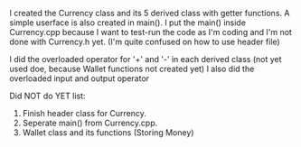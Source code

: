 I created the Currency class and its 5 derived class with getter functions.
A simple userface is also created in main().
I put the main() inside Currency.cpp because I want to test-run the code as I'm coding and I'm not done with Currency.h yet. (I'm quite confused on how to use header file)

I did the overloaded operator for '+' and '-'  in each derived class (not yet used doe, because Wallet functions not created yet)
I also did the overloaded input and output operator 

Did NOT do YET list:
1. Finish header class for Currency.
2. Seperate main() from Currency.cpp.
3. Wallet class and its functions (Storing Money)
